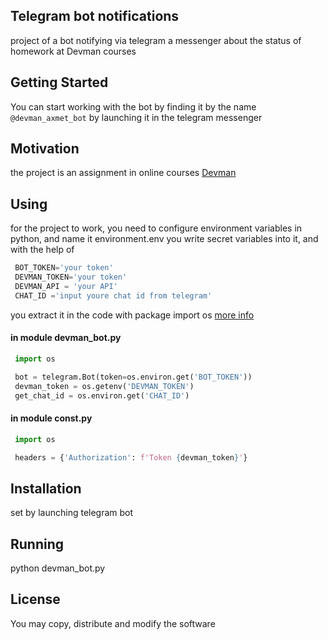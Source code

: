 ## Telegram bot notifications

project of a bot notifying via telegram a messenger about the status of homework at Devman courses

## Getting Started

You can start working with the bot by finding it by the name `@devman_axmet_bot` by launching it in the telegram messenger

## Motivation

the project is an assignment in online courses [Devman](https://dvmn.org/modules/)

## Using
for the project to work, you need to configure environment variables in python, and name it environment.env
you write secret variables into it, and with the help of

```python
 BOT_TOKEN='your token'
 DEVMAN_TOKEN='your token'
 DEVMAN_API = 'your API'
 CHAT_ID ='input youre chat id from telegram'
```
you extract it in the code with package
import os [more info](https://gist.github.com/dvmn-tasks/22b18aafb24a6be5213eb5c6532eaef8)
#### in module devman_bot.py

```python
 import os

 bot = telegram.Bot(token=os.environ.get('BOT_TOKEN'))
 devman_token = os.getenv('DEVMAN_TOKEN')
 get_chat_id = os.environ.get('CHAT_ID')
```

#### in module const.py

```python
 import os

 headers = {'Authorization': f'Token {devman_token}'}
```

## Installation

set by launching telegram bot

## Running

 python devman_bot.py

## License

You may copy, distribute and modify the software
